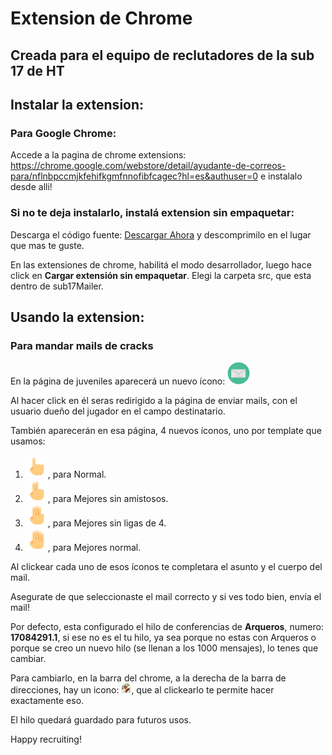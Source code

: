 # Extension de Chrome 
## Creada para el equipo de reclutadores de la sub 17 de HT

## Instalar la extension:

### Para Google Chrome:

Accede a la pagina de chrome extensions: https://chrome.google.com/webstore/detail/ayudante-de-correos-para/nflnbpccmjkfehifkgmfnnofibfcagec?hl=es&authuser=0 e instalalo desde alli!

### Si no te deja instalarlo, instalá extension sin empaquetar:

Descarga el código fuente: [Descargar Ahora](https://github.com/fgaldeano/sub17Mailer/archive/master.zip) y descomprimilo en el lugar que mas te guste.

En las extensiones de chrome, habilitá el modo desarrollador, luego hace click en **Cargar extensión sin empaquetar**.
Elegi la carpeta src, que esta dentro de sub17Mailer.

## Usando la extension:

### Para mandar mails de cracks

En la página de juveniles aparecerá un nuevo ícono: ![mail](https://github.com/fgaldeano/sub17Mailer/raw/master/src/resources/mail.png)

Al hacer click en él seras redirigido a la página de enviar mails, con el usuario dueño del jugador en el campo destinatario.

También aparecerán en esa página, 4 nuevos íconos, uno por template que usamos:
1. ![template1](https://github.com/fgaldeano/sub17Mailer/raw/master/src/resources/template1.png), para Normal.
2. ![template2](https://github.com/fgaldeano/sub17Mailer/raw/master/src/resources/template2.png), para Mejores sin amistosos.
3. ![template3](https://github.com/fgaldeano/sub17Mailer/raw/master/src/resources/template3.png), para Mejores sin ligas de 4.
4. ![template4](https://github.com/fgaldeano/sub17Mailer/raw/master/src/resources/template4.png), para Mejores normal.

Al clickear cada uno de esos íconos te completara el asunto y el cuerpo del mail.

Asegurate de que seleccionaste el mail correcto y si ves todo bien, envía el mail!

Por defecto, esta configurado el hilo de conferencias de **Arqueros**, numero: **17084291.1**, si ese no es el tu hilo, ya sea porque no estas con Arqueros o porque se creo un nuevo hilo (se llenan a los 1000 mensajes), lo tenes que cambiar.

Para cambiarlo, en la barra del chrome, a la derecha de la barra de direcciones, hay un icono: ![icono](https://github.com/fgaldeano/sub17Mailer/raw/master/src/resources/icon16.png), que al clickearlo te permite hacer exactamente eso.

El hilo quedará guardado para futuros usos.


Happy recruiting!

